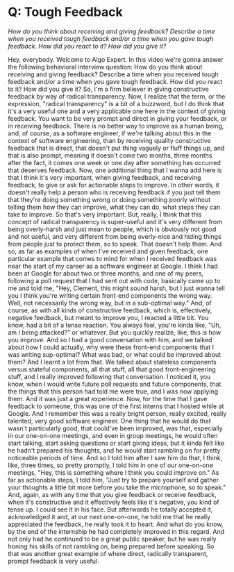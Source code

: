 # Q: Tough Feedback


*How do you think about receiving and giving feedback? Describe a time when you received tough feedback and/or a time when you gave tough feedback. How did you react to it? How did you give it?*


Hey, everybody.
Welcome to Algo Expert.
In this video we're gonna answer the following behavioral interview question: How do you think about receiving and giving feedback?  Describe a time when you received tough feedback and/or a time when you gave tough feedback.
How did you react to it? How did you give it? So, I'm a firm believer in giving constructive feedback by way of radical transparency.
Now, I realize that the term, or the expression, "radical transparency" is a bit of a buzzword, but I do think that it's a very useful one and a very applicable one here in the context of giving feedback.
You want to be very prompt and direct in giving your feedback, or in receiving feedback.
There is no better way to improve as a human being, and, of course, as a software engineer, if we're talking about this in the context of software engineering, than by receiving quality constructive feedback that is direct, that doesn't put thing vaguely or fluff things up, and that is also prompt, meaning it doesn't come two months, three months after the fact, it comes one week or one day after something has occurred that deserves feedback.
Now, one additional thing that I wanna add here is that I think it's very important, when giving feedback, and receiving feedback, to give or ask for actionable steps to improve.
In other words, it doesn't really help a person who is receiving feedback if you just tell them that they're doing something wrong or doing something poorly without telling them how they can improve, what they can do, what steps they can take to improve.
So that's very important.
But, really, I think that this concept of radical transparency is super-useful and it's very different from being overly-harsh and just mean to people, which is obviously not good and not useful, and very different from being overly-nice and hiding things from people just to protect them, so to speak.
That doesn't help them.
And so, as far as examples of when I've received and given feedback, one particular example that comes to mind for when I received feedback was near the start of my career as a software engineer at Google.
I think I had been at Google for about two or three months, and one of my peers, following a poll request that I had sent out with code, basically came up to me and told me, "Hey, Clement, this might sound harsh, but I just wanna tell you I think you're writing certain front-end components the wrong way.
Well, not necessarily the wrong way, but in a sub-optimal way." And, of course, as with all kinds of constructive feedback, which is, effectively, negative feedback, but meant to improve you, I reacted a little bit.
You know, had a bit of a tense reaction.
You always feel, you're kinda like, "Uh, am I being attacked?" or whatever.
But you quickly realize, like, this is how you improve.
And so I had a good conversation with him, and we talked about how I could actually, why were these front-end components that I was writing sup-optimal? What was bad, or what could be improved about them? And I learnt a lot from that.
We talked about stateless components versus stateful components, all that stuff, all that good front-engineering stuff, and I really improved following that conversation.
I noticed it, you know, when I would write future poll requests and future components, that the things that this person had told me were true, and I was now applying them.
And it was just a great experience.
Now, for the time that I gave feedback to someone, this was one of the first interns that I hosted while at Google.
And I remember this was a really bright person, really excited, really talented, very good software engineer.
One thing that he would do that wasn't particularly good, that could've been improved, was that, especially in our one-on-one meetings, and even in group meetings, he would often start talking, start asking questions or start giving ideas, but it kinda felt like he hadn't prepared his thoughts, and he would start rambling on for pretty noticeable periods of time.
And so I told him after I saw him do that, I think, like, three times, so pretty promptly, I told him in one of our one-on-one meetings, "Hey, this is something where I think you could improve on." As far as actionable steps, I told him, "Just try to prepare yourself and gather your thoughts a little bit more before you take the microphone, so to speak." And, again, as with any time that you give feedback or receive feedback, when it's constructive and it effectively feels like it's negative, you kind of tense up.
I could see it in his face.
But afterwards he totally accepted it, acknowledged it and, at our next one-on-one, he told me that he really appreciated the feedback, he really took it to heart.
And what do you know, by the end of the internship he had completely improved in this regard.
And not only had he continued to be a great public speaker, but he was really honing his skills of not rambling on, being prepared before speaking.
So that was another great example of where direct, radically transparent, prompt feedback is very useful.